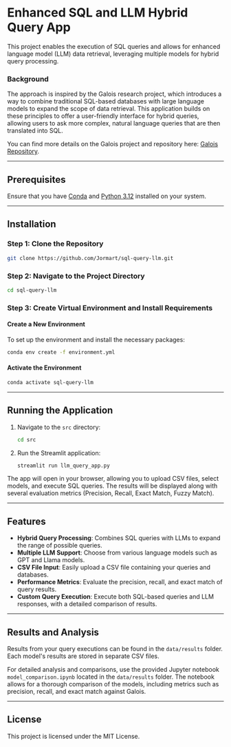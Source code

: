 # Enhanced SQL and LLM Hybrid Query App

This project enables the execution of SQL queries and allows for enhanced language model (LLM) data retrieval, leveraging multiple models for hybrid query processing.

### Background
The approach is inspired by the Galois research project, which introduces a way to combine traditional SQL-based databases with large language models to expand the scope of data retrieval. This application builds on these principles to offer a user-friendly interface for hybrid queries, allowing users to ask more complex, natural language queries that are then translated into SQL.

You can find more details on the Galois project and repository here: [Galois Repository](https://gitlab.eurecom.fr/saeedm1/galois).

---

## Prerequisites

Ensure that you have [Conda](https://docs.conda.io/projects/conda/en/latest/user-guide/install/index.html) and [Python 3.12](https://www.python.org/downloads/release/python-3120/) installed on your system.

---

## Installation

### Step 1: Clone the Repository

```bash
git clone https://github.com/Jormart/sql-query-llm.git
```

### Step 2: Navigate to the Project Directory

```bash
cd sql-query-llm
```

### Step 3: Create Virtual Environment and Install Requirements

#### Create a New Environment

To set up the environment and install the necessary packages:

```bash
conda env create -f environment.yml
```

#### Activate the Environment

```bash
conda activate sql-query-llm
```

---

## Running the Application

1. Navigate to the `src` directory:

   ```bash
   cd src
   ```

2. Run the Streamlit application:

   ```bash
   streamlit run llm_query_app.py
   ```

The app will open in your browser, allowing you to upload CSV files, select models, and execute SQL queries. The results will be displayed along with several evaluation metrics (Precision, Recall, Exact Match, Fuzzy Match).

---

## Features

- **Hybrid Query Processing**: Combines SQL queries with LLMs to expand the range of possible queries.
- **Multiple LLM Support**: Choose from various language models such as GPT and Llama models.
- **CSV File Input**: Easily upload a CSV file containing your queries and databases.
- **Performance Metrics**: Evaluate the precision, recall, and exact match of query results.
- **Custom Query Execution**: Execute both SQL-based queries and LLM responses, with a detailed comparison of results.

---

## Results and Analysis

Results from your query executions can be found in the `data/results` folder. Each model's results are stored in separate CSV files.

For detailed analysis and comparisons, use the provided Jupyter notebook `model_comparison.ipynb` located in the `data/results` folder. The notebook allows for a thorough comparison of the models, including metrics such as precision, recall, and exact match against Galois.

---

## License

This project is licensed under the MIT License.
